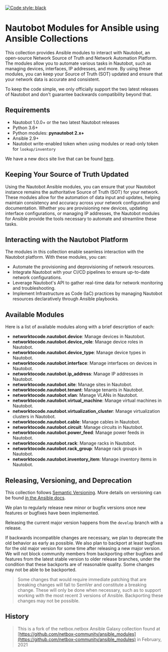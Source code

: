 [![Code style: black](https://img.shields.io/badge/code%20style-black-000000.svg)](https://github.com/ambv/black)

# Nautobot Modules for Ansible using Ansible Collections

This collection provides Ansible modules to interact with Nautobot, an open-source Network Source of Truth and Network Automation Platform. The modules allow you to automate various tasks in Nautobot, such as managing devices, interfaces, IP addresses, and more. By using these modules, you can keep your Source of Truth (SOT) updated and ensure that your network data is accurate and consistent.

To keep the code simple, we only officially support the two latest releases of Nautobot and don't guarantee backwards compatibility beyond that.

## Requirements

- Nautobot 1.0.0+ or the two latest Nautobot releases
- Python 3.6+
- Python modules: **pynautobot 2.x+**
- Ansible 2.9+
- Nautobot write-enabled token when using modules or read-only token for `lookup/inventory`

We have a new docs site live that can be found [here](https://nautobot-ansible.readthedocs.io/en/latest/).

## Keeping Your Source of Truth Updated

Using the Nautobot Ansible modules, you can ensure that your Nautobot instance remains the authoritative Source of Truth (SOT) for your network. These modules allow for the automation of data input and updates, helping maintain consistency and accuracy across your network configuration and documentation. Whether you are provisioning new devices, updating interface configurations, or managing IP addresses, the Nautobot modules for Ansible provide the tools necessary to automate and streamline these tasks.

## Interacting with the Nautobot Platform

The modules in this collection enable seamless interaction with the Nautobot platform. With these modules, you can:

- Automate the provisioning and deprovisioning of network resources.
- Integrate Nautobot with your CI/CD pipelines to ensure up-to-date network configurations.
- Leverage Nautobot's API to gather real-time data for network monitoring and troubleshooting.
- Implement Infrastructure as Code (IaC) practices by managing Nautobot resources declaratively through Ansible playbooks.

## Available Modules

Here is a list of available modules along with a brief description of each:

- **networktocode.nautobot.device**: Manage devices in Nautobot.
- **networktocode.nautobot.device_role**: Manage device roles in Nautobot.
- **networktocode.nautobot.device_type**: Manage device types in Nautobot.
- **networktocode.nautobot.interface**: Manage interfaces on devices in Nautobot.
- **networktocode.nautobot.ip_address**: Manage IP addresses in Nautobot.
- **networktocode.nautobot.site**: Manage sites in Nautobot.
- **networktocode.nautobot.tenant**: Manage tenants in Nautobot.
- **networktocode.nautobot.vlan**: Manage VLANs in Nautobot.
- **networktocode.nautobot.virtual_machine**: Manage virtual machines in Nautobot.
- **networktocode.nautobot.virtualization_cluster**: Manage virtualization clusters in Nautobot.
- **networktocode.nautobot.cable**: Manage cables in Nautobot.
- **networktocode.nautobot.circuit**: Manage circuits in Nautobot.
- **networktocode.nautobot.power_feed**: Manage power feeds in Nautobot.
- **networktocode.nautobot.rack**: Manage racks in Nautobot.
- **networktocode.nautobot.rack_group**: Manage rack groups in Nautobot.
- **networktocode.nautobot.inventory_item**: Manage inventory items in Nautobot.

## Releasing, Versioning, and Deprecation

This collection follows [Semantic Versioning](https://semver.org/). More details on versioning can be found [in the Ansible docs](https://docs.ansible.com/ansible/latest/dev_guide/developing_collections.html#collection-versions).

We plan to regularly release new minor or bugfix versions once new features or bugfixes have been implemented.

Releasing the current major version happens from the `develop` branch with a release.

If backwards incompatible changes are necessary, we plan to deprecate the old behavior as early as possible. We also plan to backport at least bugfixes for the old major version for some time after releasing a new major version. We will not block community members from backporting other bugfixes and features from the latest stable version to older release branches, under the condition that these backports are of reasonable quality. Some changes may not be able to be backported.

> Some changes that would require immediate patching that are breaking changes will fall to SemVer and constitute a breaking change. These will only be done when necessary, such as to support working with the most recent 3 versions of Ansible. Backporting these changes may not be possible.

## History

> This is a fork of the netbox.netbox Ansible Galaxy collection found at [https://github.com/netbox-community/ansible_modules](https://github.com/netbox-community/ansible_modules) in February, 2021